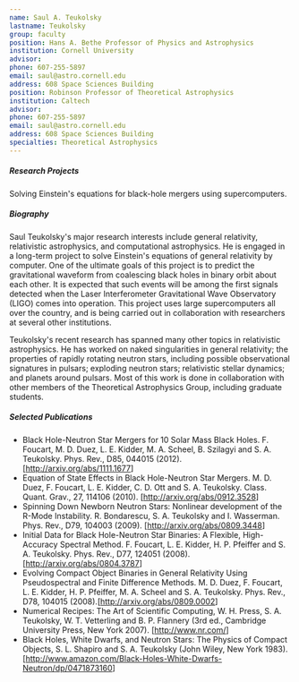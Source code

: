```yaml
---
name: Saul A. Teukolsky
lastname: Teukolsky
group: faculty
position: Hans A. Bethe Professor of Physics and Astrophysics
institution: Cornell University
advisor:
phone: 607-255-5897
email: saul@astro.cornell.edu
address: 608 Space Sciences Building
position: Robinson Professor of Theoretical Astrophysics
institution: Caltech
advisor:
phone: 607-255-5897
email: saul@astro.cornell.edu
address: 608 Space Sciences Building
specialties: Theoretical Astrophysics
---
```


##### Research Projects

Solving Einstein's equations for black-hole mergers using supercomputers.

##### Biography

Saul Teukolsky's major research interests include general relativity, relativistic astrophysics, and
computational astrophysics. He is engaged in a long-term project to solve Einstein's equations of
general relativity by computer. One of the ultimate goals of this project is to predict the
gravitational waveform from coalescing black holes in binary orbit about each other. It is expected
that such events will be among the first signals detected when the Laser Interferometer
Gravitational Wave Observatory (LIGO) comes into operation. This project uses large supercomputers
all over the country, and is being carried out in collaboration with researchers at several other
institutions.

Teukolsky's recent research has spanned many other topics in relativistic astrophysics. He has
worked on naked singularities in general relativity; the properties of rapidly rotating neutron
stars, including possible observational signatures in pulsars; exploding neutron stars; relativistic
stellar dynamics; and planets around pulsars. Most of this work is done in collaboration with other
members of the Theoretical Astrophysics Group, including graduate students.

##### Selected Publications

<ul>
<li>Black Hole-Neutron Star Mergers for 10 Solar Mass Black Holes. F. Foucart, M. D. Duez, L. E.
Kidder, M. A. Scheel, B. Szilagyi and S. A. Teukolsky. Phys. Rev., D85, 044015 (2012). [<a
href="http://arxiv.org/abs/1111.1677" target="_blank">http://arxiv.org/abs/1111.1677</a>]</li>
<li>Equation of State Effects in Black Hole-Neutron Star Mergers. M. D. Duez, F. Foucart, L. E.
Kidder, C. D. Ott and S. A.  Teukolsky. Class. Quant. Grav., 27, 114106 (2010). [<a
href="http://arxiv.org/abs/0912.3528" target="_blank">http://arxiv.org/abs/0912.3528</a>]</li>
<li>Spinning Down Newborn Neutron Stars: Nonlinear development of the R-Mode Instability. R.
Bondarescu, S. A. Teukolsky and I. Wasserman. Phys. Rev., D79, 104003 (2009). [<a
href="http://arxiv.org/abs/0809.3448" target="_blank">http://arxiv.org/abs/0809.3448</a>]</li>
<li>Initial Data for Black Hole-Neutron Star Binaries: A Flexible, High-Accuracy Spectral Method. F.
Foucart, L. E. Kidder, H. P. Pfeiffer and S. A. Teukolsky. Phys. Rev., D77, 124051 (2008). [<a
href="http://arxiv.org/abs/0804.3787" target="_blank">http://arxiv.org/abs/0804.3787</a>]</li>
<li>Evolving Compact Object Binaries in General Relativity Using Pseudospectral and Finite
Difference Methods. M. D. Duez, F. Foucart, L. E. Kidder, H. P. Pfeiffer, M. A. Scheel and S. A.
Teukolsky. Phys. Rev., D78, 104015 (2008).[<a href="http://arxiv.org/abs/0809.0002"
target="_blank">http://arxiv.org/abs/0809.0002</a>]</li>
<li>Numerical Recipes: The Art of Scientific Computing, W. H. Press, S. A. Teukolsky, W. T.
Vetterling and B. P. Flannery (3rd ed., Cambridge University Press, New York 2007). [<a
href="http://www.nr.com/" target="_blank">http://www.nr.com/</a>]</li>
<li>Black Holes, White Dwarfs, and Neutron Stars: The Physics of Compact Objects, S. L. Shapiro and
S. A. Teukolsky (John Wiley, New York 1983). [<a href="http://www.amazon.com/Black-Holes-White-
Dwarfs-Neutron/dp/0471873160" target="_blank">http://www.amazon.com/Black-Holes-White-Dwarfs-
Neutron/dp/0471873160</a>]</li>
</ul>

